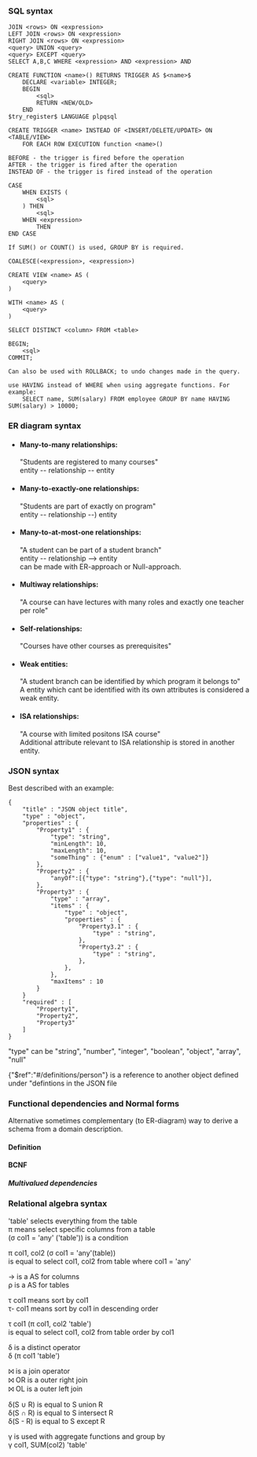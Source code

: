 ### SQL syntax
    JOIN <rows> ON <expression>
    LEFT JOIN <rows> ON <expression>
    RIGHT JOIN <rows> ON <expression>
    <query> UNION <query>
    <query> EXCEPT <query>
    SELECT A,B,C WHERE <expression> AND <expression> AND

    CREATE FUNCTION <name>() RETURNS TRIGGER AS $<name>$
        DECLARE <variable> INTEGER;
        BEGIN
            <sql>
            RETURN <NEW/OLD>
        END
    $try_register$ LANGUAGE plpqsql

    CREATE TRIGGER <name> INSTEAD OF <INSERT/DELETE/UPDATE> ON <TABLE/VIEW>
        FOR EACH ROW EXECUTION function <name>()

    BEFORE - the trigger is fired before the operation
    AFTER - the trigger is fired after the operation
    INSTEAD OF - the trigger is fired instead of the operation

    CASE
        WHEN EXISTS (
            <sql>
        ) THEN
            <sql>
        WHEN <expression>
            THEN
    END CASE

    If SUM() or COUNT() is used, GROUP BY is required.

    COALESCE(<expression>, <expression>)

    CREATE VIEW <name> AS (
        <query>
    )
    
    WITH <name> AS (
        <query>
    )

    SELECT DISTINCT <column> FROM <table>

    BEGIN;
        <sql>
    COMMIT;

    Can also be used with ROLLBACK; to undo changes made in the query.

    use HAVING instead of WHERE when using aggregate functions. For example:
        SELECT name, SUM(salary) FROM employee GROUP BY name HAVING SUM(salary) > 10000;

### ER diagram syntax
* #### Many-to-many relationships:
    "Students are registered to many courses" <br>
    entity -- relationship -- entity

* #### Many-to-exactly-one relationships:
    "Students are part of exactly on program" <br>
    entity -- relationship --) entity

* #### Many-to-at-most-one relationships:
    "A student can be part of a student branch" <br>
    entity -- relationship --> entity <br>
    can be made with ER-approach or Null-approach.

* #### Multiway relationships:
    "A course can have lectures with many roles and exactly one teacher per role" <br>

* #### Self-relationships:
    "Courses have other courses as prerequisites"

* #### Weak entities:
    "A student branch can be identified by which program it belongs to" <br>
    A entity which cant be identified with its own attributes is considered a weak entity.

* #### ISA relationships:
    "A course with limited positons ISA course" <br>
    Additional attribute relevant to ISA relationship is stored in another entity.


### JSON syntax
Best described with an example:

    {
        "title" : "JSON object title",
        "type" : "object",
        "properties" : {
            "Property1" : {
                "type": "string",
                "minLength": 10,
                "maxLength": 10,
                "someThing" : {"enum" : ["value1", "value2"]}
            },
            "Property2" : {
                "anyOf":[{"type": "string"},{"type": "null"}],
            },
            "Property3" : {
                "type" : "array",
                "items" : {
                    "type" : "object",
                    "properties" : {
                        "Property3.1" : {
                            "type" : "string",
                        },
                        "Property3.2" : {
                            "type" : "string",
                        },
                    },
                },
                "maxItems" : 10
            }
        }
        "required" : [
            "Property1",
            "Property2",
            "Property3"
        ]
    }  

"type" can be "string", "number", "integer", "boolean", "object", "array", "null" <br>

{"$ref":"#/definitions/person"} is a reference to another object defined under "defintions in the JSON file<br>

### Functional dependencies and Normal forms
Alternative sometimes complementary (to ER-diagram) way to derive a schema from a domain description. <br>



#### Definition

#### BCNF

##### Multivalued dependencies

### Relational algebra syntax
'table' selects everything from the table <br>
π means select specific columns from a table <br>
(σ col1 = 'any' ('table')) is a condition <br>

π col1, col2 (σ col1 = 'any'(table)) <br>
is equal to select col1, col2 from table where col1 = 'any' <br>

→ is a AS for columns<br>
ρ is a AS for tables<br>

τ col1 means sort by col1 <br>
τ- col1 means sort by col1 in descending order <br>

τ col1 (π col1, col2 'table') <br>
is equal to select col1, col2 from table order by col1 <br>

δ is a distinct operator <br>
δ (π col1 'table') <br>

⨝ is a join operator <br>
⨝ OR is a outer right join <br>
⨝ OL is a outer left join <br>

δ(S ∪ R) is equal to S union R <br>
δ(S ∩ R) is equal to S intersect R <br>
δ(S - R) is equal to S except R <br>

γ is used with aggregate functions and group by <br>
γ col1, SUM(col2) 'table' <br>